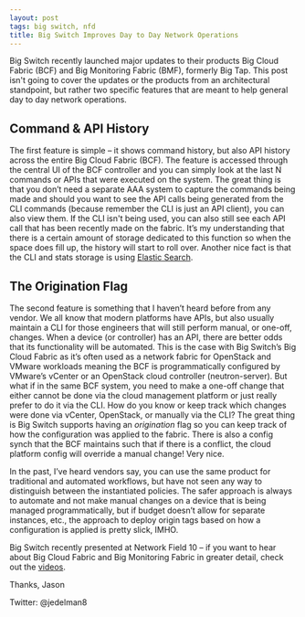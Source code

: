 ```yaml
---
layout: post
tags: big switch, nfd
title: Big Switch Improves Day to Day Network Operations
---
```


Big Switch recently launched major updates to their products Big Cloud Fabric (BCF) and Big Monitoring Fabric (BMF), formerly Big Tap.  This post isn't going to cover the updates or the products from an architectural standpoint, but rather two specific features that are meant to help general day to day network operations.

## Command & API History

The first feature is simple – it shows command history, but also API history across the entire Big Cloud Fabric (BCF).  The feature is accessed through the central UI of the BCF controller and you can simply look at the last N commands or APIs that were executed on the system.  The great thing is that you don’t need a separate AAA system to capture the commands being made and should you want to see the API calls being generated from the CLI commands (because remember the CLI is just an API client), you can also view them.  If the CLI isn't being used, you can also still see each API call that has been recently made on the fabric.  It’s my understanding that there is a certain amount of storage dedicated to this function so when the space does fill up, the history will start to roll over.  Another nice fact is that the CLI and stats storage is using [Elastic Search](https://www.elastic.co/products/elasticsearch).

## The Origination Flag

The second feature is something that I haven’t heard before from any vendor.  We all know that modern platforms have APIs, but also usually maintain a CLI for those engineers that will still perform manual, or one-off, changes.  When a device (or controller) has an API, there are better odds that its functionality will be automated.  This is the case with Big Switch’s Big Cloud Fabric as it’s often used as a network fabric for OpenStack and VMware workloads meaning the BCF is programmatically configured by VMware’s vCenter or an OpenStack cloud controller (neutron-server).  But what if in the same BCF system, you need to make a one-off change that either cannot be done via the cloud management platform or just really prefer to do it via the CLI.  How do you know or keep track which changes were done via vCenter, OpenStack, or manually via the CLI? The great thing is Big Switch supports having an *origination* flag so you can keep track of how the configuration was applied to the fabric.  There is also a config synch that the BCF maintains such that if there is a conflict, the cloud platform config will override a manual change!  Very nice.

In the past, I’ve heard vendors say, you can use the same product for traditional and automated workflows, but have not seen any way to distinguish between the instantiated policies.  The safer approach is always to automate and not make manual changes on a device that is being managed programmatically, but if budget doesn’t allow for separate instances, etc., the approach to deploy origin tags based on how a configuration is applied is pretty slick, IMHO.

Big Switch recently presented at Network Field 10 – if you want to hear about Big Cloud Fabric and Big Monitoring Fabric in greater detail, check out the [videos](http://techfieldday.com/appearance/big-switch-networks-presents-at-networking-field-day-10/).


Thanks,
Jason

Twitter: @jedelman8


